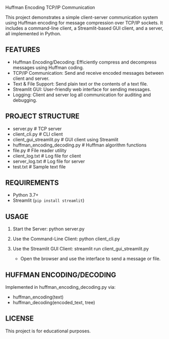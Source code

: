 Huffman Encoding TCP/IP Communication

This project demonstrates a simple client-server communication system using Huffman encoding for message compression over TCP/IP sockets. It includes a command-line client, a Streamlit-based GUI client, and a server, all implemented in Python.

FEATURES
--------
- Huffman Encoding/Decoding: Efficiently compress and decompress messages using Huffman coding.
- TCP/IP Communication: Send and receive encoded messages between client and server.
- Text & File Support: Send plain text or the contents of a text file.
- Streamlit GUI: User-friendly web interface for sending messages.
- Logging: Client and server log all communication for auditing and debugging.

PROJECT STRUCTURE
-----------------
- server.py                    # TCP server
- client_cli.py                # CLI client
- client_gui_streamlit.py      # GUI client using Streamlit
- huffman_encoding_decoding.py # Huffman algorithm functions
- file.py                      # File reader utility
- client_log.txt               # Log file for client
- server_log.txt               # Log file for server
- test.txt                     # Sample text file

REQUIREMENTS
------------
- Python 3.7+
- Streamlit (`pip install streamlit`)

USAGE
-----
1. Start the Server:
   python server.py

2. Use the Command-Line Client:
   python client_cli.py

3. Use the Streamlit GUI Client:
   streamlit run client_gui_streamlit.py
   - Open the browser and use the interface to send a message or file.

HUFFMAN ENCODING/DECODING
--------------------------
Implemented in huffman_encoding_decoding.py via:
- huffman_encoding(text)
- huffman_decoding(encoded_text, tree)

LICENSE
-------
This project is for educational purposes.


